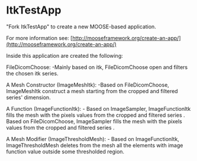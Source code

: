 ItkTestApp
=====

"Fork ItkTestApp" to create a new MOOSE-based application.

For more information see: [http://mooseframework.org/create-an-app/](http://mooseframework.org/create-an-app/)


Inside this application are created the following:

FileDicomChoose:
	-Mainly based on itk, FileDicomChoose open and filters the chosen itk series.


A Mesh Constructor (ImageMeshItk):
	-Based on FileDicomChoose, ImageMeshItk construct a mesh starting from the cropped and filtered series' dimension.
	
	

A Function (ImageFunctionItk):
	 - Based on ImageSampler,  ImageFunctionItk fills the mesh with the pixels values from the cropped and filtered series . Based on FileDicomChoose,  ImageSampler fills the mesh with the pixels values from the cropped and filtered series .
	
 
 
 A Mesh Modifier  (ImageThresholdMesh):
 	- Based on ImageFunctionItk, ImageThresholdMesh  deletes from the mesh all the elements with image function  value outside some thresholded region.
	
	

	
		